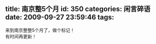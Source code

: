 title: 南京整5个月
id: 350
categories: 闲言碎语
date: 2009-09-27 23:59:46
tags:
---

来到南京整整5个月了，做个标记！
</br>有时间再更新！
